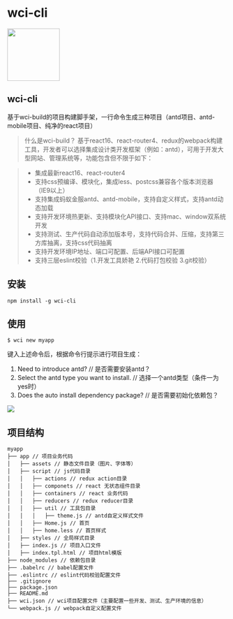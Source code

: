 # wci-cli
<img src="http://7xr3o7.com1.z0.glb.clouddn.com/wci_logo.png" width="120px" />

## wci-cli
基于wci-build的项目构建脚手架，一行命令生成三种项目（antd项目、antd-mobile项目、纯净的react项目）

> 什么是wci-build？
> 基于react16、react-router4、redux的webpack构建工具，开发者可以选择集成设计类开发框架（例如：antd），可用于开发大型网站、管理系统等，功能包含但不限于如下：

> * 集成最新react16、react-router4
> * 支持css预编译、模块化，集成less、postcss兼容各个版本浏览器（IE9以上）
> * 支持集成蚂蚁金服antd、antd-mobile，支持自定义样式，支持antd动态加载
> * 支持开发环境热更新、支持模块化API接口、支持mac、window双系统开发
> * 支持测试、生产代码自动添加版本号，支持代码合并、压缩，支持第三方库抽离，支持css代码抽离
> * 支持开发环境IP地址、端口可配置、后端API接口可配置
> * 支持三层eslint校验（1.开发工具娇艳 2.代码打包校验 3.git校验）

## 安装

```
npm install -g wci-cli
```

## 使用

```
$ wci new myapp
```
键入上述命令后，根据命令行提示进行项目生成：
1. Need to introduce antd? // 是否需要安装antd？
2. Select the antd type you want to install. // 选择一个antd类型（条件一为yes时）
3. Does the auto install dependency package? // 是否需要初始化依赖包？

![](http://7xr3o7.com1.z0.glb.clouddn.com/QQ20180223-180335@2x.png)

## 项目结构

```
myapp
├── app // 项目业务代码
│   ├── assets // 静态文件目录（图片、字体等）
│   ├── script // js代码目录
│   │   ├── actions // redux action目录
│   │   ├── componets // react 无状态组件目录
│   │   ├── containers // react 业务代码
│   │   ├── reducers // redux reducer目录
│   │   ├── util // 工具包目录
│   │   │   ├── theme.js // antd自定义样式文件
│   │   ├── Home.js // 首页
│   │   ├── home.less // 首页样式
│   ├── styles // 全局样式目录
│   ├── index.js // 项目入口文件
│   ├── index.tpl.html // 项目html模版
├── node_modules // 依赖包目录
├── .babelrc // babel配置文件
├── .eslintrc // eslint代码校验配置文件
├── .gitignore
├── package.json
├── README.md
├── wci.json // wci项目配置文件（主要配置一些开发、测试、生产环境的信息）
└── webpack.js // webpack自定义配置文件
```
